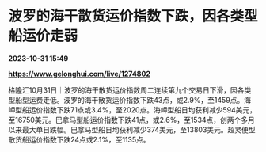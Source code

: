 # 波罗的海干散货运价指数下跌，因各类型船运价走弱

**2023-10-31 15:49**

**https://www.gelonghui.com/live/1274802**

格隆汇10月31日｜波罗的海干散货运价指数周二连续第九个交易日下滑，因各类型船型运费走低。波罗的海干散货运价指数下跌43点，或2.9%，至1459点。海岬型船运价指数下跌71点或3.4%，至2020点。海岬型船日均获利减少594美元，至16750美元。巴拿马型船运价指数下跌41点，或2.6%，至1534点，创两个多月以来最大单日跌幅。巴拿马型船日均获利减少374美元，至13803美元。超灵便型散货船运价指数下跌24点或2.1%，至1135点。